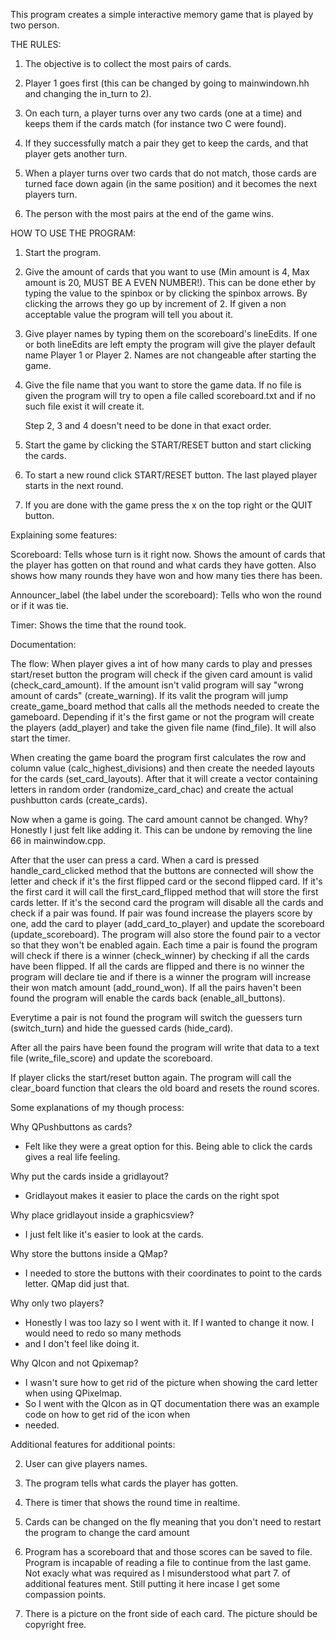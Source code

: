 This program creates a simple interactive memory game that is played by two person.

THE RULES:

1. The objective is to collect the most pairs of cards.

2. Player 1 goes first (this can be changed by going to mainwindown.hh and changing the in_turn to 2).

3. On each turn, a player turns over any two cards (one at a time) and keeps them if 
   the cards match (for instance two C were found).

4. If they successfully match a pair they get to keep the cards, and that player gets another turn.

5. When a player turns over two cards that do not match, those cards are turned face down again (in the same position) 
   and it becomes the next players turn.

6. The person with the most pairs at the end of the game wins.


HOW TO USE THE PROGRAM:

1. Start the program.

2. Give the amount of cards that you want to use (Min amount is 4, Max amount is 20, MUST BE A EVEN NUMBER!). 
   This can be done ether by typing the value to the spinbox or by clicking the spinbox arrows. 
   By clicking the arrows they go up by increment of 2. If given a non acceptable value the program will tell you about it.

3. Give player names by typing them on the scoreboard's lineEdits. If one or both lineEdits are left empty the program 
   will give the player default name Player 1 or Player 2. Names are not changeable after starting the game.

4. Give the file name that you want to store the game data. If no file is given the program will try to open a file 
   called scoreboard.txt and if no such file exist it will create it.

   Step 2, 3 and 4 doesn't need to be done in that exact order.

5. Start the game by clicking the START/RESET button and start clicking the cards.

6. To start a new round click START/RESET button. The last played player starts in the next round.

7. If you are done with the game press the x on the top right or the QUIT button.


Explaining some features:

Scoreboard: Tells whose turn is it right now. Shows the amount of cards that the player has gotten on that round 
            and what cards they have gotten. Also shows how many rounds they have won and how many ties there has been.

Announcer_label (the label under the scoreboard): Tells who won the round or if it was tie.

Timer: Shows the time that the round took.


Documentation:

The flow:
When player gives a int of how many cards to play and presses start/reset button the program will check if the given card amount is valid (check_card_amount). If the amount isn't valid program will say "wrong amount of cards" (create_warning). If its valit the program will jump create_game_board method that calls all the methods needed to create the gameboard. Depending if it's the first game or not the program will create the players (add_player) and take the given file name (find_file). It will also start the timer.

When creating the game board the program first calculates the row and column value (calc_highest_divisions) and then create the needed layouts for the cards (set_card_layouts). After that it will create a vector containing letters in random order (randomize_card_chac) and create the actual pushbutton cards (create_cards).

Now when a game is going. The card amount cannot be changed. Why? Honestly I just felt like adding it. This can be undone by removing the line 66 in mainwindow.cpp.

After that the user can press a card. When a card is pressed handle_card_clicked method that the buttons are connected will show the letter and check if it's the first flipped card or the second flipped card. If it's the first card it will call the first_card_flipped method that will store the first cards letter. If it's the second card the program will disable all the cards and check if a pair was found. If pair was found increase the players score by one, add the card to player (add_card_to_player) and update the scoreboard (update_scoreboard). The program will also store the found pair to a vector so that they won't be enabled again. Each time a pair is found the program will check if there is a winner (check_winner) by checking if all the cards have been flipped. If all the cards are flipped and there is no winner the program will declare tie and if there is a winner the program will increase their won match amount (add_round_won). If all the pairs haven't been found the program will enable the cards back (enable_all_buttons).

Everytime a pair is not found the program will switch the guessers turn (switch_turn) and hide the guessed cards (hide_card).

After all the pairs have been found the program will write that data to a text file (write_file_score) and update the scoreboard.

If player clicks the start/reset button again. The program will call the clear_board function that clears the old board and resets the round scores.


Some explanations of my though process:

Why QPushbuttons as cards?
* Felt like they were a great option for this. Being able to click the cards gives a real life feeling.

Why put the cards inside a gridlayout?
* Gridlayout makes it easier to place the cards on the right spot

Why place gridlayout inside a graphicsview?
* I just felt like it's easier to look at the cards.

Why store the buttons inside a QMap?
* I needed to store the buttons with their coordinates to point to the cards letter. QMap did just that.

Why only two players?
* Honestly I was too lazy so I went with it. If I wanted to change it now. I would need to redo so many methods
* and I don't feel like doing it.

Why QIcon and not Qpixemap?
* I wasn't sure how to get rid of the picture when showing the card letter when using QPixelmap.
* So I went with the QIcon as in QT documentation there was an example code on how to get rid of the icon when
* needed.


Additional features for additional points:

2. User can give players names.

4. The program tells what cards the player has gotten.

5. There is timer that shows the round time in realtime.

6. Cards can be changed on the fly meaning that you don't need to restart the program to change the card amount

7. Program has a scoreboard that and those scores can be saved to file. Program is incapable of reading 
   a file to continue from the last game. Not exacly what was required as I misunderstood what part 7. of additional features ment. 
   Still putting it here incase I get some compassion points.
 
8. There is a picture on the front side of each card. The picture should be copyright free.


